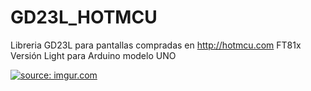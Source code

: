 # GD23L_HOTMCU

Libreria GD23L para pantallas compradas en http://hotmcu.com FT81x
Versión Light para Arduino modelo UNO

<a href="http://i.imgur.com/BYpg0rJ.jpg"><img src="http://i.imgur.com/BYpg0rJ.jpg" title="source: imgur.com" /></a>
